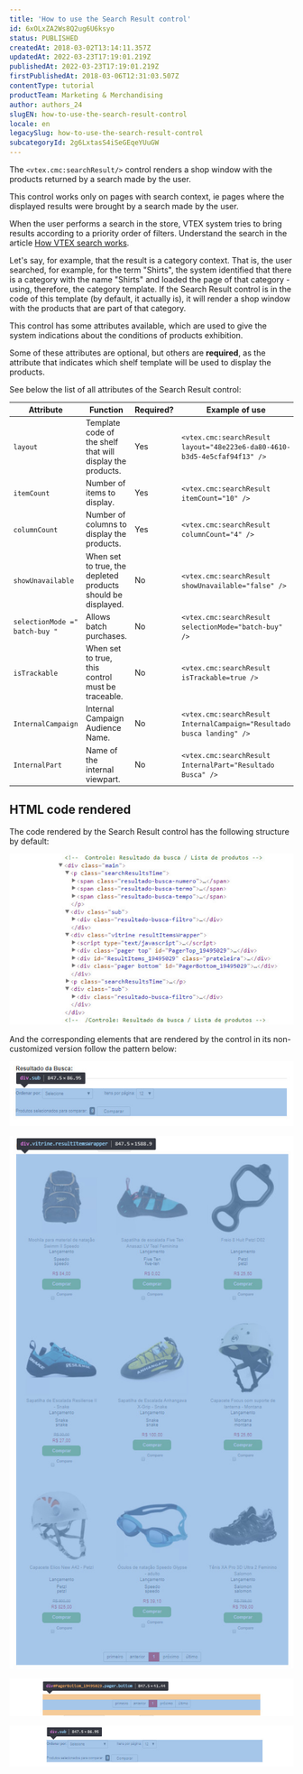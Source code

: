 ```yaml
---
title: 'How to use the Search Result control'
id: 6xOLxZA2Ws8Q2ug6U6ksyo
status: PUBLISHED
createdAt: 2018-03-02T13:14:11.357Z
updatedAt: 2022-03-23T17:19:01.219Z
publishedAt: 2022-03-23T17:19:01.219Z
firstPublishedAt: 2018-03-06T12:31:03.507Z
contentType: tutorial
productTeam: Marketing & Merchandising
author: authors_24
slugEN: how-to-use-the-search-result-control
locale: en
legacySlug: how-to-use-the-search-result-control
subcategoryId: 2g6LxtasS4iSeGEqeYUuGW
---
```


The `<vtex.cmc:searchResult/>` control renders a shop window with the products returned by a search made by the user.

<div class="alert alert-info">
This control works only on pages with search context, ie pages where the displayed results were brought by a search made by the user.
</div>

When the user performs a search in the store, VTEX system tries to bring results according to a priority order of filters. Understand the search in the article [How VTEX search works](/en/tutorial/how-does-vtex-search-work).

Let's say, for example, that the result is a category context. That is, the user searched, for example, for the term "Shirts", the system identified that there is a category with the name "Shirts" and loaded the page of that category - using, therefore, the category template. If the Search Result control is in the code of this template (by default, it actually is), it will render a shop window with the products that are part of that category.

This control has some attributes available, which are used to give the system indications about the conditions of products exhibition.

Some of these attributes are optional, but others are __required__, as the attribute that indicates which shelf template will be used to display the products.

See below the list of all attributes of the Search Result control:

| Attribute | Function | Required? | Example of use |
| ---------- | ---------- | ---------- | ---------- |
| `layout` | Template code of the shelf that will display the products. | Yes | `<vtex.cmc:searchResult layout="48e223e6-da80-4610-b3d5-4e5cfaf94f13" />` |
| `itemCount` | Number of items to display. | Yes | `<vtex.cmc:searchResult itemCount="10" />` |
| `columnCount` | Number of columns to display the products. | Yes | `<vtex.cmc:searchResult columnCount="4" />` |
| `showUnavailable` | When set to true, the depleted products should be displayed. | No | `<vtex.cmc:searchResult showUnavailable="false" />` |
| `selectionMode =" batch-buy "` | Allows batch purchases. | No | `<vtex.cmc:searchResult selectionMode="batch-buy" />` |
| `isTrackable` | When set to true, this control must be traceable. | No | `<vtex.cmc:searchResult isTrackable=true />` |
| `InternalCampaign` | Internal Campaign Audience Name. | No | `<vtex.cmc:searchResult InternalCampaign="Resultado busca landing" />` |
| `InternalPart` | Name of the internal viewpart. | No | `<vtex.cmc:searchResult InternalPart="Resultado Busca" />` |

## HTML code rendered

The code rendered by the Search Result control has the following structure by default:

![searchResult1](https://raw.githubusercontent.com/vtexdocs/help-center-content/refs/heads/main/docs/en/tutorials/Storefront/Layout/how-to-use-the-search-result-control_1.jpg) 

And the corresponding elements that are rendered by the control in its non-customized version follow the pattern below:

![searchResult2](https://raw.githubusercontent.com/vtexdocs/help-center-content/refs/heads/main/docs/en/tutorials/Storefront/Layout/how-to-use-the-search-result-control_2.jpg) 

![searchResult3](https://raw.githubusercontent.com/vtexdocs/help-center-content/refs/heads/main/docs/en/tutorials/Storefront/Layout/how-to-use-the-search-result-control_3.jpg) 

![searchResult4](https://raw.githubusercontent.com/vtexdocs/help-center-content/refs/heads/main/docs/en/tutorials/Storefront/Layout/how-to-use-the-search-result-control_4.jpg) 

![searchResult5](https://raw.githubusercontent.com/vtexdocs/help-center-content/refs/heads/main/docs/en/tutorials/Storefront/Layout/how-to-use-the-search-result-control_5.jpg)
